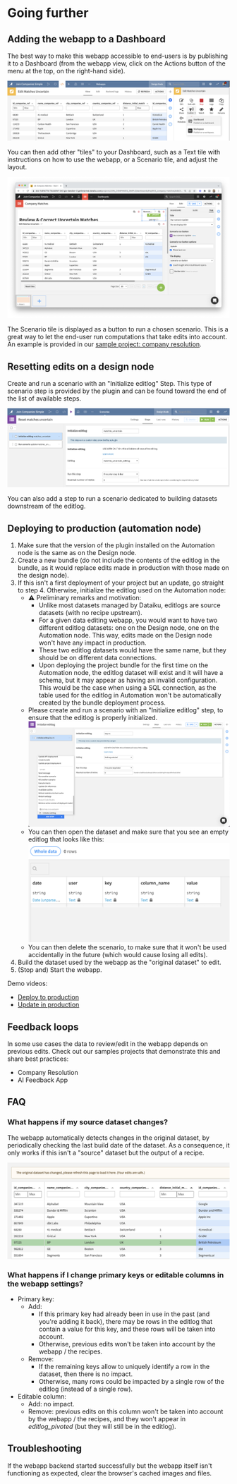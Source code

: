 # Going further

## Adding the webapp to a Dashboard

The best way to make this webapp accessible to end-users is by publishing it to a Dashboard (from the webapp view, click on the Actions button of the menu at the top, on the right-hand side).

![](publish_dashboard.png)

You can then add other "tiles" to your Dashboard, such as a Text tile with instructions on how to use the webapp, or a Scenario tile, and adjust the layout.

![](dashboard_edit.png)

The Scenario tile is displayed as a button to run a chosen scenario. This is a great way to let the end-user run computations that take edits into account. An example is provided in our [sample project: company resolution](sample-project-company-resolution).

## Resetting edits on a design node

Create and run a scenario with an "Initialize editlog" Step. This type of scenario step is provided by the plugin and can be found toward the end of the list of available steps.

![](scenario_initialize_editlog.png)

You can also add a step to run a scenario dedicated to building datasets downstream of the editlog.

## Deploying to production (automation node)

1. Make sure that the version of the plugin installed on the Automation node is the same as on the Design node.
2. Create a new bundle (do not include the contents of the editlog in the bundle, as it would replace edits made in production with those made on the design node).
3. If this isn't a first deployment of your project but an update, go straight to step 4. Otherwise, initialize the editlog used on the Automation node:
   * ⚠️ Preliminary remarks and motivation:
     * Unlike most datasets managed by Dataiku, editlogs are source datasets (with no recipe upstream).
     * For a given data editing webapp, you would want to have two different editlog datasets: one on the Design node, one on the Automation node. This way, edits made on the Design node won't have any impact in production.
     * These two editlog datasets would have the same name, but they should be on different data connections.
     * Upon deploying the project bundle for the first time on the Automation node, the editlog dataset will exist and it will have a schema, but it may appear as having an invalid configuration. This would be the case when using a SQL connection, as the table used for the editlog in Automation won't be automatically created by the bundle deployment process.
   * Please create and run a scenario with an "Initialize editlog" step, to ensure that the editlog is properly initialized. ![](scenario_step.png)
   * You can then open the dataset and make sure that you see an empty editlog that looks like this: ![](empty_editlog.png)
   * You can then delete the scenario, to make sure that it won't be used accidentally in the future (which would cause losing all edits).
4. Build the dataset used by the webapp as the "original dataset" to edit.
5. (Stop and) Start the webapp.

Demo videos:
* [Deploy to production](https://www.loom.com/share/e47c5d09871741c48062e3547108bb39)
* [Update in production](https://www.loom.com/share/8b806a65e50a4406b9ec3d4a31495205)

## Feedback loops

In some use cases the data to review/edit in the webapp depends on previous edits. Check out our samples projects that demonstrate this and share best practices:

* Company Resolution
* AI Feedback App

## FAQ

### What happens if my source dataset changes?

The webapp automatically detects changes in the original dataset, by periodically checking the last build date of the dataset. As a consequence, it only works if this isn't a "source" dataset but the output of a recipe.

![](refresh_data.png)

### What happens if I change primary keys or editable columns in the webapp settings?

* Primary key:
  * Add:
    * If this primary key had already been in use in the past (and you're adding it back), there may be rows in the editlog that contain a value for this key, and these rows will be taken into account.
    * Otherwise, previous edits won't be taken into account by the webapp / the recipes.
  * Remove:
    * If the remaining keys allow to uniquely identify a row in the dataset, then there is no impact.
    * Otherwise, many rows could be impacted by a single row of the editlog (instead of a single row).
* Editable column:
  * Add: no impact.
  * Remove: previous edits on this column won't be taken into account by the webapp / the recipes, and they won't appear in _editlog\_pivoted_ (but they will still be in the editlog).

## Troubleshooting

If the webapp backend started successfully but the webapp itself isn't functioning as expected, clear the browser's cached images and files.
